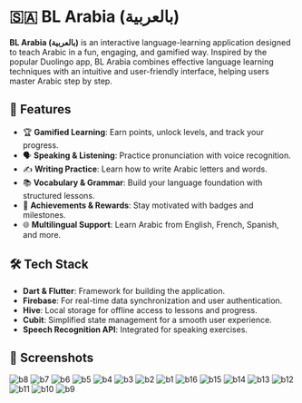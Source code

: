 # 🇸🇦 BL Arabia (بالعربية)

**BL Arabia (بالعربية)** is an interactive language-learning application designed to teach Arabic in a fun, engaging, and gamified way. Inspired by the popular Duolingo app, BL Arabia combines effective language learning techniques with an intuitive and user-friendly interface, helping users master Arabic step by step.

## 🚀 Features

- 🏆 **Gamified Learning**: Earn points, unlock levels, and track your progress.
- 🗣️ **Speaking & Listening**: Practice pronunciation with voice recognition.
- ✍️ **Writing Practice**: Learn how to write Arabic letters and words.
- 📚 **Vocabulary & Grammar**: Build your language foundation with structured lessons.
- 🌟 **Achievements & Rewards**: Stay motivated with badges and milestones.
- 🌐 **Multilingual Support**: Learn Arabic from English, French, Spanish, and more.

## 🛠️ Tech Stack

- **Dart & Flutter**: Framework for building the application.
- **Firebase**: For real-time data synchronization and user authentication.
- **Hive**: Local storage for offline access to lessons and progress.
- **Cubit**: Simplified state management for a smooth user experience.
- **Speech Recognition API**: Integrated for speaking exercises.

## 📸 Screenshots
![b8](https://github.com/user-attachments/assets/24e35baa-9218-45e5-aa92-3e13a8a9ef34)
![b7](https://github.com/user-attachments/assets/534c72a3-99b3-4f51-b048-ba9899c26b19)
![b6](https://github.com/user-attachments/assets/2c2fff2b-d8b7-4b69-98d0-44f9904502b6)
![b5](https://github.com/user-attachments/assets/52f33acd-d175-4ca6-99f9-0fb03705e0da)
![b4](https://github.com/user-attachments/assets/7d777433-af81-49d0-b05e-09b6bb55ffbf)
![b3](https://github.com/user-attachments/assets/157b3831-161e-4900-b345-bb84714908e7)
![b2](https://github.com/user-attachments/assets/9e3273a0-e0bd-40c2-9c1b-4b7e2626f9bf)
![b1](https://github.com/user-attachments/assets/17426a97-1e0e-4a5c-ba95-f848a8929382)
![b16](https://github.com/user-attachments/assets/ac11900c-a227-4a56-a3f3-4d54bb4ec5e7)
![b15](https://github.com/user-attachments/assets/97e71070-a352-4a8c-beb4-5bbd2566f6f7)
![b14](https://github.com/user-attachments/assets/799e6318-6c7e-4dec-98d1-0298f000f0cc)
![b13](https://github.com/user-attachments/assets/e620231e-171b-4b20-83ce-a10696c4829e)
![b12](https://github.com/user-attachments/assets/e770d350-05ff-4711-8c59-ffb433f5fd27)
![b11](https://github.com/user-attachments/assets/eacb688e-2573-4ff0-8e47-31880395d2f5)
![b10](https://github.com/user-attachments/assets/a5dfc6d4-5cdc-4c42-97a0-cc470ee9c408)
![b9](https://github.com/user-attachments/assets/0ea3edb1-2300-4b13-94ea-abcf93a6173f)


 
